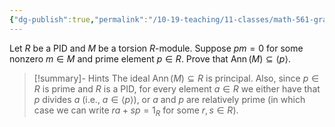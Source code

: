 ```yaml
---
{"dg-publish":true,"permalink":"/10-19-teaching/11-classes/math-561-graduate-algebra/exercises/primes-and-annihilators/","updated":"2024-12-02T06:57:10-08:00"}
---
```


Let $R$ be a PID and $M$ be a torsion $R$-module. Suppose $pm=0$ for some nonzero $m\in M$ and prime element $p\in R$. Prove that $\operatorname{Ann}(M)\subseteq \langle p\rangle$.

>[!summary]- Hints
>The ideal $\operatorname{Ann}(M)\subseteq R$ is principal. Also, since $p\in R$ is prime and $R$ is a PID, for every element $a\in R$ we either have that $p$ divides $a$ (i.e., $a\in \langle p\rangle$), or $a$ and $p$ are relatively prime (in which case we can write $ra+sp=1_R$ for some $r,s\in R$).

